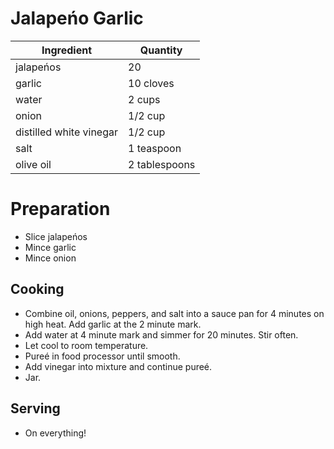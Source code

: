 # Jalapeńo Garlic

| Ingredient | Quantity |
| ------------- | ----------- |
| jalapeńos | 20 |
| garlic | 10 cloves |
| water | 2 cups |
| onion | 1/2 cup |
| distilled white vinegar | 1/2 cup |
| salt | 1 teaspoon |
| olive oil | 2 tablespoons |

# Preparation

* Slice jalapeńos
* Mince garlic
* Mince onion

## Cooking

* Combine oil, onions, peppers, and salt into a sauce pan for 4 minutes on high heat. Add garlic at the 2 minute mark.
* Add water at 4 minute mark and simmer for 20 minutes. Stir often.
* Let cool to room temperature.
* Pureé in food processor until smooth.
* Add vinegar into mixture and continue pureé.
* Jar.

## Serving

* On everything!